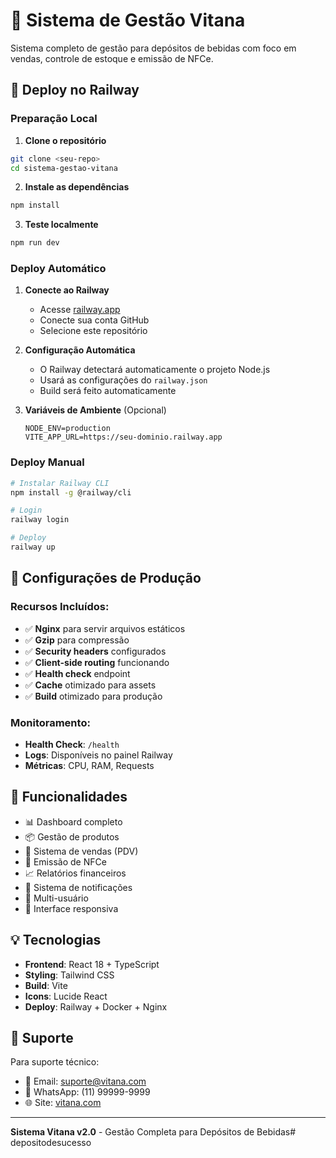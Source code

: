 # 🏪 Sistema de Gestão Vitana

Sistema completo de gestão para depósitos de bebidas com foco em vendas, controle de estoque e emissão de NFCe.

## 🚀 Deploy no Railway

### Preparação Local

1. **Clone o repositório**
```bash
git clone <seu-repo>
cd sistema-gestao-vitana
```

2. **Instale as dependências**
```bash
npm install
```

3. **Teste localmente**
```bash
npm run dev
```

### Deploy Automático

1. **Conecte ao Railway**
   - Acesse [railway.app](https://railway.app)
   - Conecte sua conta GitHub
   - Selecione este repositório

2. **Configuração Automática**
   - O Railway detectará automaticamente o projeto Node.js
   - Usará as configurações do `railway.json`
   - Build será feito automaticamente

3. **Variáveis de Ambiente** (Opcional)
   ```
   NODE_ENV=production
   VITE_APP_URL=https://seu-dominio.railway.app
   ```

### Deploy Manual

```bash
# Instalar Railway CLI
npm install -g @railway/cli

# Login
railway login

# Deploy
railway up
```

## 🔧 Configurações de Produção

### Recursos Incluídos:
- ✅ **Nginx** para servir arquivos estáticos
- ✅ **Gzip** para compressão
- ✅ **Security headers** configurados
- ✅ **Client-side routing** funcionando
- ✅ **Health check** endpoint
- ✅ **Cache** otimizado para assets
- ✅ **Build** otimizado para produção

### Monitoramento:
- **Health Check**: `/health`
- **Logs**: Disponíveis no painel Railway
- **Métricas**: CPU, RAM, Requests

## 🌟 Funcionalidades

- 📊 Dashboard completo
- 📦 Gestão de produtos
- 🛒 Sistema de vendas (PDV)
- 📄 Emissão de NFCe
- 📈 Relatórios financeiros
- 🔔 Sistema de notificações
- 👥 Multi-usuário
- 📱 Interface responsiva

## 💡 Tecnologias

- **Frontend**: React 18 + TypeScript
- **Styling**: Tailwind CSS
- **Build**: Vite
- **Icons**: Lucide React
- **Deploy**: Railway + Docker + Nginx

## 🛟 Suporte

Para suporte técnico:
- 📧 Email: suporte@vitana.com
- 📱 WhatsApp: (11) 99999-9999
- 🌐 Site: [vitana.com](https://vitana.com)

---

**Sistema Vitana v2.0** - Gestão Completa para Depósitos de Bebidas#   d e p o s i t o d e s u c e s s o  
 